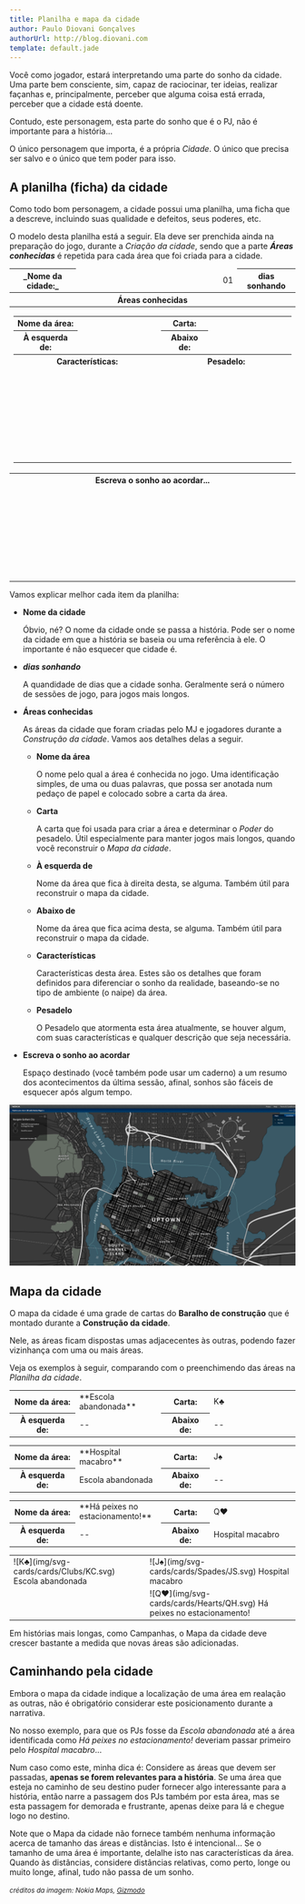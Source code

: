 ```yaml
---
title: Planilha e mapa da cidade
author: Paulo Diovani Gonçalves
authorUrl: http://blog.diovani.com
template: default.jade
---
```


Você como jogador, estará interpretando uma parte do sonho da cidade. Uma parte bem consciente, sim, capaz de raciocinar, ter ideias, realizar façanhas e, principalmente, perceber que alguma coisa está errada, perceber que a cidade está doente.

Contudo, este personagem, esta parte do sonho que é o PJ, não é importante para a história...

O único personagem que importa, é a própria _Cidade_. O único que precisa ser salvo e o único que tem poder para isso.

## A planilha (ficha) da cidade

Como todo bom personagem, a cidade possui uma planilha, uma ficha que a descreve, incluindo suas qualidade e defeitos, seus poderes, etc.

O modelo desta planilha está a seguir. Ela deve ser prenchida ainda na preparação do jogo, durante a _Criação da cidade_, sendo que a parte **_Áreas conhecidas_** é repetida para cada área que foi criada para a cidade.

<table class="table table-bordered">
    <thead>
        <tr>
            <th class="text-right">_Nome da cidade:_</th>
            <td width="50%"></td>
            <td class="text-right">01</td>
            <th class="text-left">dias sonhando</th>
        </tr>
        <tr>
            <th colspan="4">Áreas conhecidas</th>
        </tr>
    </thead>
    <tbody>
        <tr>
            <td colspan="4">
                <table class="table table-bordered">
                    <tr>
                        <th class="text-right">Nome da área:</th>
                        <td width="30%"></td>
                        <th class="text-right">Carta:</th>
                        <td width="30%"></td>
                    </tr>
                    <tr>
                        <th class="text-right">À esquerda de:</th>
                        <td width="30%"></td>
                        <th class="text-right">Abaixo de:</th>
                        <td width="30%"></td>
                    </tr>
                    <tr>
                        <th colspan="2">Características:</th>
                        <th colspan="2">Pesadelo:</th>
                    </tr>
                    <tr>
                        <td colspan="2" height="160"></td>
                        <td colspan="2" height="160"></td>
                    </tr>
                </table>
            </td>
        </tr>
        <tr>
            <th colspan="4">Escreva o sonho ao acordar...</th>
        </tr>
        <tr>
            <td colspan="4" height="160"></td>
        </tr>
    </tbody>
</table>

Vamos explicar melhor cada item da planilha:

* **Nome da cidade**

    Óbvio, né? O nome da cidade onde se passa a história. Pode ser o nome da cidade em que a história se baseia ou uma referência à ele. O importante é não esquecer que cidade é.

* **_dias sonhando_**

    A quandidade de dias que a cidade sonha. Geralmente será o número de sessões de jogo, para jogos mais longos.

* **Áreas conhecidas**

    As áreas da cidade que foram criadas pelo MJ e jogadores durante a _Construção da cidade_. Vamos aos detalhes delas a seguir.

    * **Nome da área**

        O nome pelo qual a área é conhecida no jogo. Uma identificação simples, de uma ou duas palavras, que possa ser anotada num pedaço de papel e colocado sobre a carta da área.

    * **Carta**

        A carta que foi usada para criar a área e determinar o _Poder_ do pesadelo. Útil especialmente para manter jogos mais longos, quando você reconstruir o _Mapa da cidade_.

    * **À esquerda de**

        Nome da área que fica à direita desta, se alguma. Também útil para reconstruir o mapa da cidade.

    * **Abaixo de**

        Nome da área que fica acima desta, se alguma. Também útil para reconstruir o mapa da cidade.

    * **Características**

        Características desta área. Estes são os detalhes que foram definidos para diferenciar o sonho da realidade, baseando-se no tipo de ambiente (o naipe) da área.

    * **Pesadelo**

        O Pesadelo que atormenta esta área atualmente, se houver algum, com suas características e qualquer descrição que seja necessária.

* **Escreva o sonho ao acordar**

    Espaço destinado (você também pode usar um caderno) a um resumo dos acontecimentos da última sessão, afinal, sonhos são fáceis de esquecer após algum tempo.

<img class="img-responsive img-circle" src="img/gotham.png" alt="gotham">

## Mapa da cidade

O mapa da cidade é uma grade de cartas do **Baralho de construção** que é montado durante a **Construção da cidade**.

Nele, as áreas ficam dispostas umas adjacecentes às outras, podendo fazer vizinhança com uma ou mais áreas.

Veja os exemplos à seguir, comparando com o preenchimendo das áreas na  _Planilha da cidade_.

<!-- primeira carta: K♣ -->
<table class="table table-bordered">
    <tr>
        <th class="text-right">Nome da área:</th>
        <td width="30%">**Escola abandonada**</td>
        <th class="text-right">Carta:</th>
        <td width="30%">K♣</td>
    </tr>
    <tr>
        <th class="text-right">À esquerda de:</th>
        <td width="30%">--</td>
        <th class="text-right">Abaixo de:</th>
        <td width="30%">--</td>
    </tr>
</table>
<!-- segunda carta: J♠ -->
<table class="table table-bordered">
    <tr>
        <th class="text-right">Nome da área:</th>
        <td width="30%">**Hospital macabro**</td>
        <th class="text-right">Carta:</th>
        <td width="30%">J♠</td>
    </tr>
    <tr>
        <th class="text-right">À esquerda de:</th>
        <td width="30%">Escola abandonada</td>
        <th class="text-right">Abaixo de:</th>
        <td width="30%">--</td>
    </tr>
</table>
<!-- terceira carta: Q♥ -->
<table class="table table-bordered">
    <tr>
        <th class="text-right">Nome da área:</th>
        <td width="30%">**Há peixes no estacionamento!**</td>
        <th class="text-right">Carta:</th>
        <td width="30%">Q♥</td>
    </tr>
    <tr>
        <th class="text-right">À esquerda de:</th>
        <td width="30%">--</td>
        <th class="text-right">Abaixo de:</th>
        <td width="30%">Hospital macabro</td>
    </tr>
</table>

<!-- mapa de cartas -->
<table class="table-bordered citymap">
    <tr>
        <td>
            ![K♣](img/svg-cards/cards/Clubs/KC.svg)
            <span class="label label-default">Escola abandonada</span>
        </td>
        <td>
            ![J♠](img/svg-cards/cards/Spades/JS.svg)
            <span class="label label-default">Hospital macabro</span>
        </td>
    </tr>
    <tr>
        <td></td>
        <td>
            ![Q♥](img/svg-cards/cards/Hearts/QH.svg)
            <span class="label label-default">Há peixes no estacionamento!</span>
        </td>
    </tr>
</table>

Em histórias mais longas, como Campanhas, o Mapa da cidade deve crescer bastante a medida que novas áreas são adicionadas.

## Caminhando pela cidade

Embora o mapa da cidade indique a localização de uma área em realação as outras, não é obrigatório considerar este posicionamento durante a narrativa.

No nosso exemplo, para que os PJs fosse da _Escola abandonada_ até a área identificada como _Há peixes no estacionamento!_ deveriam passar primeiro pelo _Hospital macabro_...

Num caso como este, minha dica é: Considere as áreas que devem ser passadas, **apenas se forem relevantes para a história**. Se uma área que esteja no caminho de seu destino puder fornecer algo interessante para a história, então narre a passagem dos PJs também por esta área, mas se esta passagem for demorada e frustrante, apenas deixe para lá e chegue logo no destino.

Note que o Mapa da cidade não fornece também nenhuma informação acerca de tamanho das áreas e distâncias. Isto é intencional... Se o tamanho de uma área é importante, delalhe isto nas características da área. Quando às distâncias, considere distâncias relativas, como perto, longe ou muito longe, afinal, tudo não passa de um sonho.

<small>_créditos da imagem: Nokia Maps, [Gizmodo](http://www.gizmodo.in/software/All-of-Gotham-City-in-3D-Or-Traditional-Online-Map-Form/articleshow/19170060.cms)_</small>
